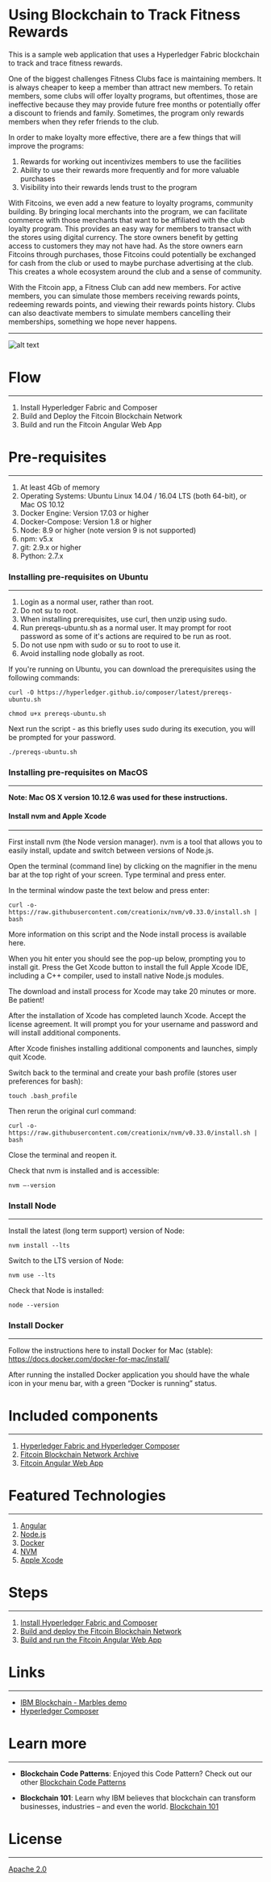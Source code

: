 # Using Blockchain to Track Fitness Rewards

This is a sample web application that uses a Hyperledger Fabric blockchain to track and trace fitness rewards.

One of the biggest challenges Fitness Clubs face is maintaining members. It is always cheaper to keep a member than attract new members. To retain members, some clubs will offer loyalty programs, but oftentimes, those are ineffective because they may provide future free months or potentially offer a discount to friends and family. Sometimes, the program only rewards members when they refer friends to the club.

In order to make loyalty more effective, there are a few things that will improve the programs:

1. Rewards for working out incentivizes members to use the facilities
2. Ability to use their rewards more frequently and for more valuable purchases
3. Visibility into their rewards lends trust to the program

With Fitcoins, we even add a new feature to loyalty programs, community building. By bringing local merchants into the program, we can facilitate commerce with those merchants that want to be affiliated with the club loyalty program. This provides an easy way for members to transact with the stores using digital currency. The store owners benefit by getting access to customers they may not have had. As the store owners earn Fitcoins through purchases, those Fitcoins could potentially be exchanged for cash from the club or used to maybe purchase advertising at the club. This creates a whole ecosystem around the club and a sense of community.

With the Fitcoin app, a Fitness Club can add new members. For active members, you can simulate those members receiving rewards points, redeeming rewards points, and viewing their rewards points history. Clubs can also deactivate members to simulate members cancelling their memberships, something we hope never happens.


---
![alt text](./static/images/Fitcoin-architecture.png "Fitcoin Architecture")

# Flow
---
1. Install Hyperledger Fabric and Composer
2. Build and Deploy the Fitcoin Blockchain Network
3. Build and run the Fitcoin Angular Web App

# Pre-requisites
---
1. At least 4Gb of memory
2. Operating Systems: Ubuntu Linux 14.04 / 16.04 LTS (both 64-bit), or Mac OS 10.12
3. Docker Engine: Version 17.03 or higher
4. Docker-Compose: Version 1.8 or higher
5. Node: 8.9 or higher (note version 9 is not supported)
6. npm: v5.x
7. git: 2.9.x or higher
8. Python: 2.7.x

### Installing pre-requisites on Ubuntu
---
1. Login as a normal user, rather than root.
2. Do not su to root.
3. When installing prerequisites, use curl, then unzip using sudo.
4. Run prereqs-ubuntu.sh as a normal user. It may prompt for root password as some of it's actions are required to be run as root.
5. Do not use npm with sudo or su to root to use it.
6. Avoid installing node globally as root.

If you're running on Ubuntu, you can download the prerequisites using the following commands:

```
curl -O https://hyperledger.github.io/composer/latest/prereqs-ubuntu.sh

chmod u+x prereqs-ubuntu.sh
```

Next run the script - as this briefly uses sudo during its execution, you will be prompted for your password.

```
./prereqs-ubuntu.sh
```

### Installing pre-requisites on MacOS
---

**Note: Mac OS X version 10.12.6 was used for these instructions.**

#### Install nvm and Apple Xcode
---

First install nvm (the Node version manager). nvm is a tool that allows you to easily install, update and switch between versions of Node.js.

Open the terminal (command line) by clicking on the magnifier in the menu bar at the top right of your screen. Type terminal and press enter.

In the terminal window paste the text below and press enter:

```
curl -o- https://raw.githubusercontent.com/creationix/nvm/v0.33.0/install.sh | bash
```

More information on this script and the Node install process is available here.

When you hit enter you should see the pop-up below, prompting you to install git. Press the Get Xcode button to install the full Apple Xcode IDE, including a C++ compiler, used to install native Node.js modules.

The download and install process for Xcode may take 20 minutes or more. Be patient!

After the installation of Xcode has completed launch Xcode. Accept the license agreement. It will prompt you for your username and password and will install additional components.

After Xcode finishes installing additional components and launches, simply quit Xcode.

Switch back to the terminal and create your bash profile (stores user preferences for bash):

```
touch .bash_profile
```

Then rerun the original curl command:

```
curl -o- https://raw.githubusercontent.com/creationix/nvm/v0.33.0/install.sh | bash
```

Close the terminal and reopen it.

Check that nvm is installed and is accessible:

```
nvm —-version
```

### Install Node
---
Install the latest (long term support) version of Node:
```
nvm install --lts
```
Switch to the LTS version of Node:
```
nvm use --lts
```
Check that Node is installed:
```
node --version
```

### Install Docker
---
Follow the instructions here to install Docker for Mac (stable): https://docs.docker.com/docker-for-mac/install/

After running the installed Docker application you should have the whale icon in your menu bar, with a green “Docker is running” status.


# Included components
---
1. [Hyperledger Fabric and Hyperledger Composer]()
2. [Fitcoin Blockchain Network Archive]()
3. [Fitcoin Angular Web App]()

# Featured Technologies
---
1. [Angular](https://angular.io/)
2. [Node.js](https://nodejs.org/en/)
3. [Docker](https://www.docker.com/)
4. [NVM](https://github.com/creationix/nvm/blob/master/README.md)
5. [Apple Xcode](https://developer.apple.com/xcode/)


# Steps
---
1. [Install Hyperledger Fabric and Composer](./fabric-dev-servers/README.md)
2. [Build and deploy the Fitcoin Blockchain Network](./wolfpack-fitclub-fitcoin/README.md)
3. [Build and run the Fitcoin Angular Web App](./fitcoin-app/README.md)

# Links
---
* [IBM Blockchain - Marbles demo](https://github.com/IBM-Blockchain/marbles)
* [Hyperledger Composer](https://hyperledger.github.io/composer/latest/index.html)


# Learn more
---
* **Blockchain Code Patterns**: Enjoyed this Code Pattern? Check out our other [Blockchain Code Patterns](https://developer.ibm.com/code/technologies/blockchain/)

* **Blockchain 101**: Learn why IBM believes that blockchain can transform businesses, industries – and even the world. [Blockchain 101](https://developer.ibm.com/code/technologies/blockchain/)

# License
---
[Apache 2.0](LICENSE)
